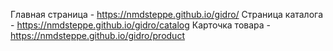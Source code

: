 Главная страница - https://nmdsteppe.github.io/gidro/
Страница каталога - https://nmdsteppe.github.io/gidro/catalog
Карточка товара - https://nmdsteppe.github.io/gidro/product
